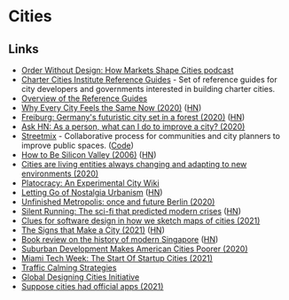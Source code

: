 # Cities

## Links

- [Order Without Design: How Markets Shape Cities podcast](https://overcast.fm/itunes1509606453/order-without-design-how-markets-shape-cities)
- [Charter Cities Institute Reference Guides](https://www.chartercitiesinstitute.org/category/reference-guides) - Set of reference guides for city developers and governments interested in building charter cities.
- [Overview of the Reference Guides](https://www.chartercitiesinstitute.org/post/overview-of-the-reference-guides)
- [Why Every City Feels the Same Now (2020)](https://www.theatlantic.com/technology/archive/2020/08/why-every-city-feels-same-now/615556/) ([HN](https://news.ycombinator.com/item?id=24259916))
- [Freiburg: Germany's futuristic city set in a forest (2020)](http://www.bbc.com/travel/story/20200715-freiburg-germanys-futuristic-city-set-in-a-forest) ([HN](https://news.ycombinator.com/item?id=24455406))
- [Ask HN: As a person, what can I do to improve a city? (2020)](https://news.ycombinator.com/item?id=25007697)
- [Streetmix](https://streetmix.net/) - Collaborative process for communities and city planners to improve public spaces. ([Code](https://github.com/streetmix/streetmix))
- [How to Be Silicon Valley (2006)](http://www.paulgraham.com/siliconvalley.html) ([HN](https://news.ycombinator.com/item?id=25115336))
- [Cities are living entities always changing and adapting to new environments (2020)](https://thinkthinkthink.substack.com/p/resilience)
- [Platocracy: An Experimental City Wiki](https://www.notion.so/Platocracy-An-Experimental-City-Wiki-4faf1beae8454aa19d3649afa7f5b59e)
- [Letting Go of Nostalgia Urbanism](https://www.granolashotgun.com/granolashotguncom/2mvygaw3y67fx5bqrvno2lp452zifc) ([HN](https://news.ycombinator.com/item?id=25626389))
- [Unfinished Metropolis: once and future Berlin (2020)](https://www.degradedorbit.com/articles/unfinished-metropolis-once-and-future-berlin)
- [Silent Running: The sci-fi that predicted modern crises](https://www.bbc.com/culture/article/20210212-silent-running-the-sci-fi-that-predicted-modern-crises) ([HN](https://news.ycombinator.com/item?id=26212975))
- [Clues for software design in how we sketch maps of cities (2021)](https://interconnected.org/home/2021/03/31/maps)
- [The Signs that Make a City (2021)](https://tribunemag.co.uk/2021/04/the-signs-that-make-a-city) ([HN](https://news.ycombinator.com/item?id=26839799))
- [Book review on the history of modern Singapore](https://www.lrb.co.uk/the-paper/v43/n06/thomas-meaney/the-bayswater-grocer) ([HN](https://news.ycombinator.com/item?id=26868966))
- [Suburban Development Makes American Cities Poorer (2020)](https://www.youtube.com/watch?v=VVUeqxXwCA0)
- [Miami Tech Week: The Start Of Startup Cities (2021)](https://1729.com/miami/)
- [Traffic Calming Strategies](https://globaldesigningcities.org/publication/global-street-design-guide/designing-streets-people/designing-for-motorists/traffic-calming-strategies/)
- [Global Designing Cities Initiative](https://globaldesigningcities.org/)
- [Suppose cities had official apps (2021)](https://twitter.com/balajis/status/1391635915370500096)
